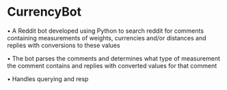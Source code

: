 # CurrencyBot

• A Reddit bot developed using Python to search reddit for comments containing measurements of
weights, currencies and/or distances and replies with conversions to these values

• The bot parses the comments and determines what type of measurement the comment contains and
replies with converted values for that comment

• Handles querying and resp
